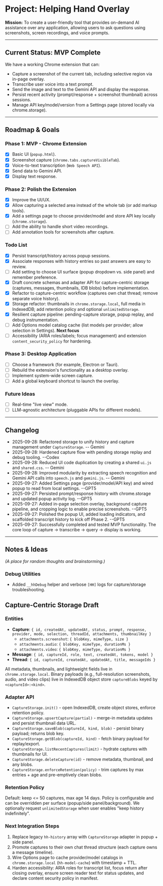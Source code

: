 # Project: Helping Hand Overlay

**Mission:** To create a user-friendly tool that provides on-demand AI assistance over any application, allowing users to ask questions using screenshots, screen recordings, and voice prompts.

---

## Current Status: MVP Complete

We have a working Chrome extension that can:
- Capture a screenshot of the current tab, including selective region via in-page overlay.
- Transcribe user voice into a text prompt.
- Send the image and text to the Gemini API and display the response.
- Persist recent activity (prompt/response + screenshot thumbnail) across sessions.
- Manage API key/model/version from a Settings page (stored locally via chrome.storage).

---

## Roadmap & Goals

### Phase 1: MVP - Chrome Extension
- [x] Basic UI (`popup.html`).
- [x] Screenshot capture (`chrome.tabs.captureVisibleTab`).
- [x] Voice-to-text transcription (`Web Speech API`).
- [x] Send data to Gemini API.
- [x] Display text response.

### Phase 2: Polish the Extension
- [x] Improve the UI/UX.
- [x] Allow capturing a selected area instead of the whole tab (or add markup tools).
- [x] Add a settings page to choose provider/model and store API key locally (`chrome.storage`).
- [ ] Add the ability to handle short video recordings.
- [ ] Add annotation tools for screenshots after capture.

### Todo List
- [x] Persist transcript/history across popup sessions.
- [x] Associate responses with history entries so past answers are easy to review.
- [ ] Add setting to choose UI surface (popup dropdown vs. side panel) and remember preference.
- [x] Draft concrete schemas and adapter API for capture-centric storage (captures, messages, thumbnails, IDB blobs) before implementation.
- [x] Refactor to capture-centric workflow (captures own chat thread; remove separate voice history).
- [x] Storage refactor: thumbnails in `chrome.storage.local`, full media in IndexedDB; add retention policy and optional `unlimitedStorage`.
- [x] Resilient capture pipeline: pending-capture storage, popup replay, and debug instrumentation.
- [ ] Add Options model catalog cache (list models per provider; allow selection in Settings). **Next focus**
- [ ] Accessibility (ARIA roles/labels; focus management) and extension `content_security_policy` for hardening.

### Phase 3: Desktop Application
- [ ] Choose a framework (for example, Electron or Tauri).
- [ ] Rebuild the extension's functionality as a desktop overlay.
- [ ] Implement system-wide screen capture.
- [ ] Add a global keyboard shortcut to launch the overlay.

### Future Ideas
- [ ] Real-time "live view" mode.
- [ ] LLM-agnostic architecture (pluggable APIs for different models).

---

## Changelog
* 2025-09-28: Refactored storage to unify history and capture management under `CaptureStorage`. -- Gemini
* 2025-09-28: Hardened capture flow with pending storage replay and debug tooling. --Codex
* 2025-09-28: Reduced UI code duplication by creating a shared `ui.js` and `shared.css`. -- Gemini
* 2025-09-28: Improved modularity by extracting speech recognition and Gemini API calls into `speech.js` and `gemini.js`. -- Gemini
* 2025-09-27: Added Settings page (provider/model/API key) and wired popup to read from local settings. --GPT5
* 2025-09-27: Persisted prompt/response history with chrome.storage and updated popup activity log. --GPT5
* 2025-09-27: Added in-page selection overlay, background capture pipeline, and cropping logic to enable precise screenshots. --GPT5
* 2025-09-27: Polished the popup UI, added loading indicators, and scaffolded transcript history to kick off Phase 2. --GPT5
* 2025-09-27: Successfully completed and tested MVP functionality. The core loop of capture -> transcribe -> query -> display is working.

---

## Notes & Ideas
*(A place for random thoughts and brainstorming.)*
### Debug Utilities
- Added `__hhDebug` helper and verbose `[HH]` logs for capture/storage troubleshooting.

## Capture-Centric Storage Draft

### Entities
- **Capture**: `{ id, createdAt, updatedAt, status, prompt, response, provider, mode, selection, threadId, attachments, thumbnailKey }`
  - `attachments.screenshot`: `{ blobKey, mimeType, size }`
  - `attachments.audio`: `{ blobKey, mimeType, durationMs }`
  - `attachments.video`: `{ blobKey, mimeType, durationMs }`
- **Message**: `{ id, captureId, role, text, createdAt, tokens, model }`
- **Thread**: `{ id, captureId, createdAt, updatedAt, title, messageIds }`

All metadata, thumbnails, and lightweight fields live in `chrome.storage.local`. Binary payloads (e.g., full-resolution screenshots, audio, and video clips) live in IndexedDB object store `captureBlobs` keyed by `<captureId>:<kind>`.

### Adapter API
- `CaptureStorage.init()` - open IndexedDB, create object stores, enforce retention policy.
- `CaptureStorage.upsertCapture(partial)` - merge-in metadata updates and persist thumbnail data URL.
- `CaptureStorage.saveBlob(captureId, kind, blob)` - persist binary payload; returns blob key.
- `CaptureStorage.getBlob(captureId, kind)` - fetch binary payload for replay/export.
- `CaptureStorage.listRecentCaptures(limit)` - hydrate captures with thumbnails for UI.
- `CaptureStorage.deleteCapture(id)` - remove metadata, thumbnail, and any blobs.
- `CaptureStorage.enforceRetention(policy)` - trim captures by max entries + age and pre-emptively clean blobs.

### Retention Policy
Default: keep <= 50 captures, max age 14 days. Policy is configurable and can be overridden per surface (popup/side panel/background). We optionally request `unlimitedStorage` when user enables "keep history indefinitely".

### Next Integration Steps
1. Replace legacy `hh-history` array with `CaptureStorage` adapter in popup + side panel.
2. Promote captures to their own chat thread structure (each capture owns a message timeline).
3. Wire Options page to cache provider/model catalogs in `chrome.storage.local` (`hh-model-cache`) with timestamp + TTL.
4. Harden accessibility: ARIA roles for transcript list, focus return after closing overlay, ensure screen reader text for status updates, and declare content security policy in manifest.

